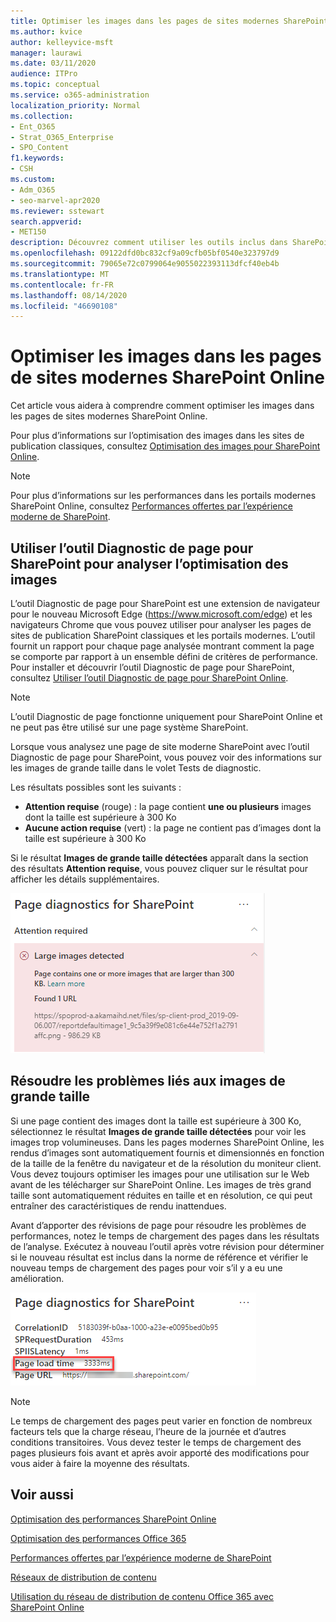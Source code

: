 ```yaml
---
title: Optimiser les images dans les pages de sites modernes SharePoint Online
ms.author: kvice
author: kelleyvice-msft
manager: laurawi
ms.date: 03/11/2020
audience: ITPro
ms.topic: conceptual
ms.service: o365-administration
localization_priority: Normal
ms.collection:
- Ent_O365
- Strat_O365_Enterprise
- SPO_Content
f1.keywords:
- CSH
ms.custom:
- Adm_O365
- seo-marvel-apr2020
ms.reviewer: sstewart
search.appverid:
- MET150
description: Découvrez comment utiliser les outils inclus dans SharePoint Online pour optimiser les images dans les pages de site modernes SharePoint Online.
ms.openlocfilehash: 09122dfd0bc832cf9a09cfb05bf0540e323797d9
ms.sourcegitcommit: 79065e72c0799064e9055022393113dfcf40eb4b
ms.translationtype: MT
ms.contentlocale: fr-FR
ms.lasthandoff: 08/14/2020
ms.locfileid: "46690108"
---
```

# <a name="optimize-images-in-sharepoint-online-modern-site-pages"></a>Optimiser les images dans les pages de sites modernes SharePoint Online

Cet article vous aidera à comprendre comment optimiser les images dans les pages de sites modernes SharePoint Online.

Pour plus d’informations sur l’optimisation des images dans les sites de publication classiques, consultez [Optimisation des images pour SharePoint Online](image-optimization-for-sharepoint-online.md).

>[!NOTE]
>Pour plus d’informations sur les performances dans les portails modernes SharePoint Online, consultez [Performances offertes par l’expérience moderne de SharePoint](https://docs.microsoft.com/sharepoint/modern-experience-performance).

## <a name="use-the-page-diagnostics-for-sharepoint-tool-to-analyze-image-optimization"></a>Utiliser l’outil Diagnostic de page pour SharePoint pour analyser l’optimisation des images

L’outil Diagnostic de page pour SharePoint est une extension de navigateur pour le nouveau Microsoft Edge (https://www.microsoft.com/edge) et les navigateurs Chrome que vous pouvez utiliser pour analyser les pages de sites de publication SharePoint classiques et les portails modernes. L’outil fournit un rapport pour chaque page analysée montrant comment la page se comporte par rapport à un ensemble défini de critères de performance. Pour installer et découvrir l’outil Diagnostic de page pour SharePoint, consultez [Utiliser l’outil Diagnostic de page pour SharePoint Online](page-diagnostics-for-spo.md).

>[!NOTE]
>L’outil Diagnostic de page fonctionne uniquement pour SharePoint Online et ne peut pas être utilisé sur une page système SharePoint.

Lorsque vous analysez une page de site moderne SharePoint avec l’outil Diagnostic de page pour SharePoint, vous pouvez voir des informations sur les images de grande taille dans le volet Tests de diagnostic.

Les résultats possibles sont les suivants :

- **Attention requise** (rouge) : la page contient **une ou plusieurs** images dont la taille est supérieure à 300 Ko
- **Aucune action requise** (vert) : la page ne contient pas d’images dont la taille est supérieure à 300 Ko

Si le résultat **Images de grande taille détectées** apparaît dans la section des résultats **Attention requise**, vous pouvez cliquer sur le résultat pour afficher les détails supplémentaires.

![Résultats de l’outil Diagnostic de page](../media/modern-portal-optimization/pagediag-large-images.png)

## <a name="remediate-large-image-issues"></a>Résoudre les problèmes liés aux images de grande taille

Si une page contient des images dont la taille est supérieure à 300 Ko, sélectionnez le résultat **Images de grande taille détectées** pour voir les images trop volumineuses. Dans les pages modernes SharePoint Online, les rendus d’images sont automatiquement fournis et dimensionnés en fonction de la taille de la fenêtre du navigateur et de la résolution du moniteur client. Vous devez toujours optimiser les images pour une utilisation sur le Web avant de les télécharger sur SharePoint Online. Les images de très grand taille sont automatiquement réduites en taille et en résolution, ce qui peut entraîner des caractéristiques de rendu inattendues.

Avant d’apporter des révisions de page pour résoudre les problèmes de performances, notez le temps de chargement des pages dans les résultats de l’analyse. Exécutez à nouveau l’outil après votre révision pour déterminer si le nouveau résultat est inclus dans la norme de référence et vérifier le nouveau temps de chargement des pages pour voir s’il y a eu une amélioration.

![Résultats du temps de chargement des pages](../media/modern-portal-optimization/pagediag-page-load-time.png)

>[!NOTE]
>Le temps de chargement des pages peut varier en fonction de nombreux facteurs tels que la charge réseau, l’heure de la journée et d’autres conditions transitoires. Vous devez tester le temps de chargement des pages plusieurs fois avant et après avoir apporté des modifications pour vous aider à faire la moyenne des résultats.

## <a name="related-topics"></a>Voir aussi

[Optimisation des performances SharePoint Online](tune-sharepoint-online-performance.md)

[Optimisation des performances Office 365](tune-microsoft-365-performance.md)

[Performances offertes par l’expérience moderne de SharePoint](https://docs.microsoft.com/sharepoint/modern-experience-performance)

[Réseaux de distribution de contenu](content-delivery-networks.md)

[Utilisation du réseau de distribution de contenu Office 365 avec SharePoint Online](use-microsoft-365-cdn-with-spo.md)
